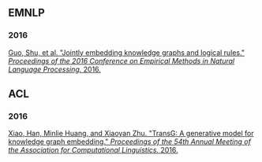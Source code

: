## EMNLP
### 2016
[Guo, Shu, et al. "Jointly embedding knowledge graphs and logical rules." *Proceedings of the 2016 Conference on Empirical Methods in Natural Language Processing.* 2016.](https://github.com/Lintianqianjin/Papers-of-Integrating-KG-into-NLP/tree/master/EMNLP/2016/relevant/Jointly%20Embedding%20Knowledge%20Graphs%20and%20Logical%20Rules)  

## ACL
### 2016
[Xiao, Han, Minlie Huang, and Xiaoyan Zhu. "TransG: A generative model for knowledge graph embedding." *Proceedings of the 54th Annual Meeting of the Association for Computational Linguistics.* 2016.](https://github.com/Lintianqianjin/Papers-of-Integrating-KG-into-NLP/tree/master/ACL/2016/relevant/TransG%20%20A%20Generative%20Model%20for%20Knowledge%20Graph%20Embedding)
